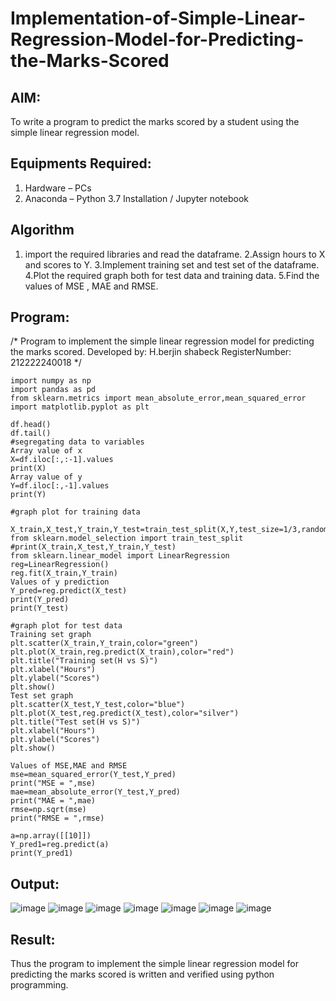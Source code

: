 # Implementation-of-Simple-Linear-Regression-Model-for-Predicting-the-Marks-Scored

## AIM:
To write a program to predict the marks scored by a student using the simple linear regression model.

## Equipments Required:
1. Hardware – PCs
2. Anaconda – Python 3.7 Installation / Jupyter notebook

## Algorithm
1. import the required libraries and read the dataframe.
2.Assign hours to X and scores to Y.
3.Implement training set and test set of the dataframe.
4.Plot the required graph both for test data and training data.
5.Find the values of MSE , MAE and RMSE. 

## Program:
/*
Program to implement the simple linear regression model for predicting the marks scored.
Developed by: H.berjin shabeck
RegisterNumber:  212222240018
*/
```
import numpy as np
import pandas as pd
from sklearn.metrics import mean_absolute_error,mean_squared_error
import matplotlib.pyplot as plt

df.head()
df.tail()
#segregating data to variables
Array value of x 
X=df.iloc[:,:-1].values
print(X)
Array value of y
Y=df.iloc[:,-1].values
print(Y)

#graph plot for training data

X_train,X_test,Y_train,Y_test=train_test_split(X,Y,test_size=1/3,random_state=0)
from sklearn.model_selection import train_test_split
#print(X_train,X_test,Y_train,Y_test)
from sklearn.linear_model import LinearRegression
reg=LinearRegression()
reg.fit(X_train,Y_train)
Values of y prediction
Y_pred=reg.predict(X_test)
print(Y_pred)
print(Y_test)

#graph plot for test data
Training set graph
plt.scatter(X_train,Y_train,color="green")
plt.plot(X_train,reg.predict(X_train),color="red")
plt.title("Training set(H vs S)")
plt.xlabel("Hours")
plt.ylabel("Scores")
plt.show()
Test set graph
plt.scatter(X_test,Y_test,color="blue")
plt.plot(X_test,reg.predict(X_test),color="silver")
plt.title("Test set(H vs S)")
plt.xlabel("Hours")
plt.ylabel("Scores")
plt.show()

Values of MSE,MAE and RMSE
mse=mean_squared_error(Y_test,Y_pred)
print("MSE = ",mse)
mae=mean_absolute_error(Y_test,Y_pred)
print("MAE = ",mae)
rmse=np.sqrt(mse)
print("RMSE = ",rmse)

a=np.array([[10]])
Y_pred1=reg.predict(a)
print(Y_pred1)
```

## Output:
![image](https://github.com/R-Guruprasad/Implementation-of-Simple-Linear-Regression-Model-for-Predicting-the-Marks-Scored/assets/119390308/7b8c5214-c5cf-4e4e-b916-6747faf2cf29)
![image](https://github.com/R-Guruprasad/Implementation-of-Simple-Linear-Regression-Model-for-Predicting-the-Marks-Scored/assets/119390308/e59bc550-bffd-4c80-b59a-cc0e8de2ddca)
![image](https://github.com/R-Guruprasad/Implementation-of-Simple-Linear-Regression-Model-for-Predicting-the-Marks-Scored/assets/119390308/afd824b7-ce57-431f-8bd4-fa95b56638d9)
![image](https://github.com/R-Guruprasad/Implementation-of-Simple-Linear-Regression-Model-for-Predicting-the-Marks-Scored/assets/119390308/c4a24cbd-bf99-4c28-92dd-26fade4204c2)
![image](https://github.com/R-Guruprasad/Implementation-of-Simple-Linear-Regression-Model-for-Predicting-the-Marks-Scored/assets/119390308/f42cb9c8-13b5-4fd3-862e-2f2cade90995)
![image](https://github.com/R-Guruprasad/Implementation-of-Simple-Linear-Regression-Model-for-Predicting-the-Marks-Scored/assets/119390308/7ddcabee-6431-4abb-8a80-51c5ac3eda3e)
![image](https://github.com/R-Guruprasad/Implementation-of-Simple-Linear-Regression-Model-for-Predicting-the-Marks-Scored/assets/119390308/64b476a3-cdc9-47a7-8de4-0a41dbec1dbd)

## Result:
Thus the program to implement the simple linear regression model for predicting the marks scored is written and verified using python programming.
